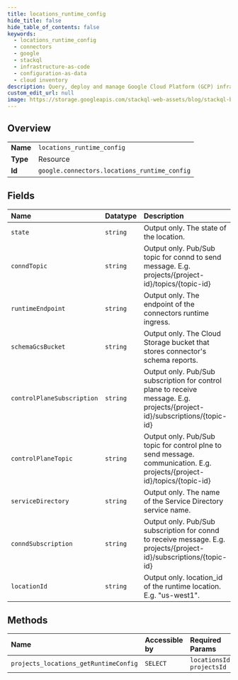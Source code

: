 ```yaml
---
title: locations_runtime_config
hide_title: false
hide_table_of_contents: false
keywords:
  - locations_runtime_config
  - connectors
  - google    
  - stackql
  - infrastructure-as-code
  - configuration-as-data
  - cloud inventory
description: Query, deploy and manage Google Cloud Platform (GCP) infrastructure and resources using SQL
custom_edit_url: null
image: https://storage.googleapis.com/stackql-web-assets/blog/stackql-blog-post-featured-image.png
---
```

  
    

## Overview
<table><tbody>
<tr><td><b>Name</b></td><td><code>locations_runtime_config</code></td></tr>
<tr><td><b>Type</b></td><td>Resource</td></tr>
<tr><td><b>Id</b></td><td><code>google.connectors.locations_runtime_config</code></td></tr>
</tbody></table>

## Fields
| Name | Datatype | Description |
|:-----|:---------|:------------|
| `state` | `string` | Output only. The state of the location. |
| `conndTopic` | `string` | Output only. Pub/Sub topic for connd to send message. E.g. projects/{project-id}/topics/{topic-id} |
| `runtimeEndpoint` | `string` | Output only. The endpoint of the connectors runtime ingress. |
| `schemaGcsBucket` | `string` | Output only. The Cloud Storage bucket that stores connector's schema reports. |
| `controlPlaneSubscription` | `string` | Output only. Pub/Sub subscription for control plane to receive message. E.g. projects/{project-id}/subscriptions/{topic-id} |
| `controlPlaneTopic` | `string` | Output only. Pub/Sub topic for control plne to send message. communication. E.g. projects/{project-id}/topics/{topic-id} |
| `serviceDirectory` | `string` | Output only. The name of the Service Directory service name. |
| `conndSubscription` | `string` | Output only. Pub/Sub subscription for connd to receive message. E.g. projects/{project-id}/subscriptions/{topic-id} |
| `locationId` | `string` | Output only. location_id of the runtime location. E.g. "us-west1". |
## Methods
| Name | Accessible by | Required Params |
|:-----|:--------------|:----------------|
| `projects_locations_getRuntimeConfig` | `SELECT` | `locationsId, projectsId` |
